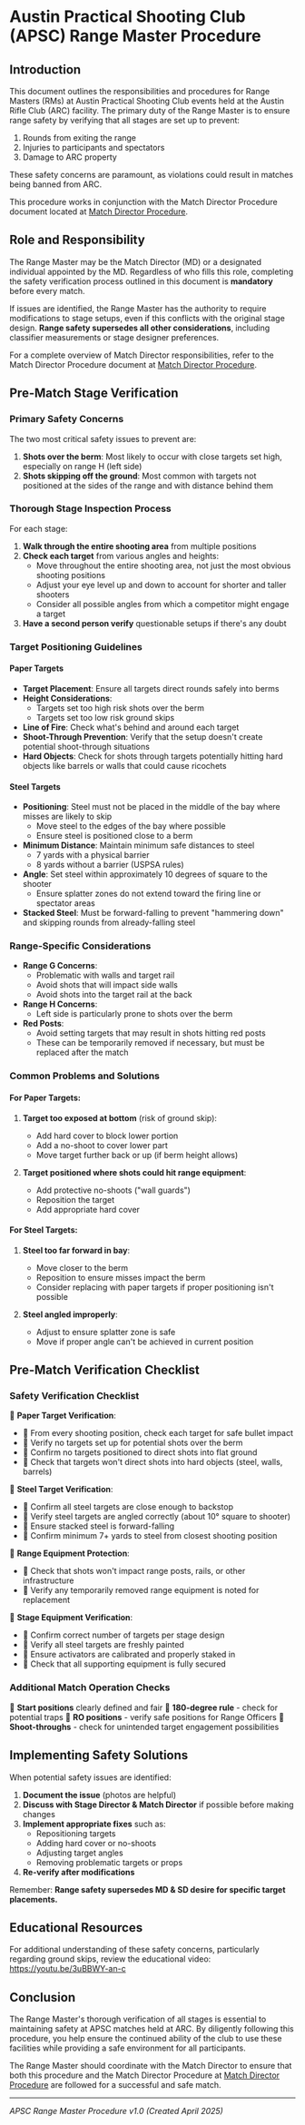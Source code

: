 # Austin Practical Shooting Club (APSC) Range Master Procedure

## Introduction

This document outlines the responsibilities and procedures for Range Masters (RMs) at Austin Practical Shooting Club events held at the Austin Rifle Club (ARC) facility. The primary duty of the Range Master is to ensure range safety by verifying that all stages are set up to prevent:

1. Rounds from exiting the range
2. Injuries to participants and spectators
3. Damage to ARC property

These safety concerns are paramount, as violations could result in matches being banned from ARC.

This procedure works in conjunction with the Match Director Procedure document located at [Match Director Procedure](MatchDirector_Procedure.md).

## Role and Responsibility

The Range Master may be the Match Director (MD) or a designated individual appointed by the MD. Regardless of who fills this role, completing the safety verification process outlined in this document is **mandatory** before every match.

If issues are identified, the Range Master has the authority to require modifications to stage setups, even if this conflicts with the original stage design. **Range safety supersedes all other considerations**, including classifier measurements or stage designer preferences.

For a complete overview of Match Director responsibilities, refer to the Match Director Procedure document at [Match Director Procedure](MatchDirector_Procedure.md).

## Pre-Match Stage Verification

### Primary Safety Concerns

The two most critical safety issues to prevent are:

1. **Shots over the berm**: Most likely to occur with close targets set high, especially on range H (left side)
2. **Shots skipping off the ground**: Most common with targets not positioned at the sides of the range and with distance behind them

### Thorough Stage Inspection Process

For each stage:

1. **Walk through the entire shooting area** from multiple positions
2. **Check each target** from various angles and heights:
   - Move throughout the entire shooting area, not just the most obvious shooting positions
   - Adjust your eye level up and down to account for shorter and taller shooters
   - Consider all possible angles from which a competitor might engage a target
3. **Have a second person verify** questionable setups if there's any doubt

### Target Positioning Guidelines

#### Paper Targets

- **Target Placement**: Ensure all targets direct rounds safely into berms
- **Height Considerations**: 
  - Targets set too high risk shots over the berm
  - Targets set too low risk ground skips
- **Line of Fire**: Check what's behind and around each target
- **Shoot-Through Prevention**: Verify that the setup doesn't create potential shoot-through situations
- **Hard Objects**: Check for shots through targets potentially hitting hard objects like barrels or walls that could cause ricochets

#### Steel Targets

- **Positioning**: Steel must not be placed in the middle of the bay where misses are likely to skip
  - Move steel to the edges of the bay where possible
  - Ensure steel is positioned close to a berm
- **Minimum Distance**: Maintain minimum safe distances to steel
  - 7 yards with a physical barrier 
  - 8 yards without a barrier (USPSA rules)
- **Angle**: Set steel within approximately 10 degrees of square to the shooter
  - Ensure splatter zones do not extend toward the firing line or spectator areas
- **Stacked Steel**: Must be forward-falling to prevent "hammering down" and skipping rounds from already-falling steel

### Range-Specific Considerations

- **Range G Concerns**: 
  - Problematic with walls and target rail
  - Avoid shots that will impact side walls
  - Avoid shots into the target rail at the back
- **Range H Concerns**:
  - Left side is particularly prone to shots over the berm
- **Red Posts**: 
  - Avoid setting targets that may result in shots hitting red posts
  - These can be temporarily removed if necessary, but must be replaced after the match

### Common Problems and Solutions

#### For Paper Targets:

1. **Target too exposed at bottom** (risk of ground skip):
   - Add hard cover to block lower portion
   - Add a no-shoot to cover lower part
   - Move target further back or up (if berm height allows)

2. **Target positioned where shots could hit range equipment**:
   - Add protective no-shoots ("wall guards")
   - Reposition the target
   - Add appropriate hard cover

#### For Steel Targets:

1. **Steel too far forward in bay**:
   - Move closer to the berm
   - Reposition to ensure misses impact the berm
   - Consider replacing with paper targets if proper positioning isn't possible

2. **Steel angled improperly**:
   - Adjust to ensure splatter zone is safe
   - Move if proper angle can't be achieved in current position

## Pre-Match Verification Checklist

### Safety Verification Checklist

🔲 **Paper Target Verification**:
   - 🔲 From every shooting position, check each target for safe bullet impact
   - 🔲 Verify no targets set up for potential shots over the berm
   - 🔲 Confirm no targets positioned to direct shots into flat ground
   - 🔲 Check that targets won't direct shots into hard objects (steel, walls, barrels)

🔲 **Steel Target Verification**:
   - 🔲 Confirm all steel targets are close enough to backstop
   - 🔲 Verify steel targets are angled correctly (about 10° square to shooter)
   - 🔲 Ensure stacked steel is forward-falling
   - 🔲 Confirm minimum 7+ yards to steel from closest shooting position

🔲 **Range Equipment Protection**:
   - 🔲 Check that shots won't impact range posts, rails, or other infrastructure
   - 🔲 Verify any temporarily removed range equipment is noted for replacement

🔲 **Stage Equipment Verification**:
   - 🔲 Confirm correct number of targets per stage design
   - 🔲 Verify all steel targets are freshly painted
   - 🔲 Ensure activators are calibrated and properly staked in
   - 🔲 Check that all supporting equipment is fully secured

### Additional Match Operation Checks

🔲 **Start positions** clearly defined and fair
🔲 **180-degree rule** - check for potential traps
🔲 **RO positions** - verify safe positions for Range Officers
🔲 **Shoot-throughs** - check for unintended target engagement possibilities

## Implementing Safety Solutions

When potential safety issues are identified:

1. **Document the issue** (photos are helpful)
2. **Discuss with Stage Director & Match Director** if possible before making changes
3. **Implement appropriate fixes** such as:
   - Repositioning targets
   - Adding hard cover or no-shoots
   - Adjusting target angles
   - Removing problematic targets or props
4. **Re-verify after modifications**

Remember: **Range safety supersedes MD & SD desire for specific target placements.**

## Educational Resources

For additional understanding of these safety concerns, particularly regarding ground skips, review the educational video: https://youtu.be/3uBBWY-an-c

## Conclusion

The Range Master's thorough verification of all stages is essential to maintaining safety at APSC matches held at ARC. By diligently following this procedure, you help ensure the continued ability of the club to use these facilities while providing a safe environment for all participants.

The Range Master should coordinate with the Match Director to ensure that both this procedure and the Match Director Procedure at [Match Director Procedure](MatchDirector_Procedure.md) are followed for a successful and safe match.

---

*APSC Range Master Procedure v1.0 (Created April 2025)*